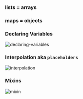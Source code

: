 ### lists = arrays
### maps = objects


### Declaring Variables
![declaring-variables](http://imgur.com/AKHOAQQ.png)

### Interpolation aka `placeholders`
![interpolation](http://imgur.com/ulgbP5z.png)

### Mixins
![mixin](http://imgur.com/zP9ot5C.png)

